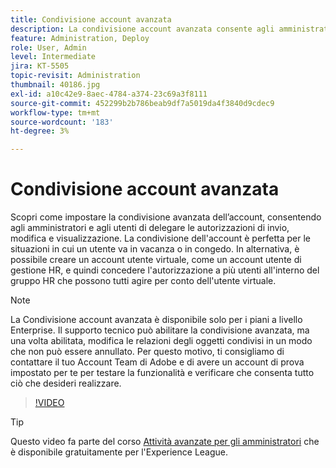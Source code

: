 ```yaml
---
title: Condivisione account avanzata
description: La condivisione account avanzata consente agli amministratori e agli utenti di delegare le autorizzazioni di invio, modifica e visualizzazione
feature: Administration, Deploy
role: User, Admin
level: Intermediate
jira: KT-5505
topic-revisit: Administration
thumbnail: 40186.jpg
exl-id: a10c42e9-8aec-4784-a374-23c69a3f8111
source-git-commit: 452299b2b786beab9df7a5019da4f3840d9cdec9
workflow-type: tm+mt
source-wordcount: '183'
ht-degree: 3%

---
```


# Condivisione account avanzata

Scopri come impostare la condivisione avanzata dell’account, consentendo agli amministratori e agli utenti di delegare le autorizzazioni di invio, modifica e visualizzazione. La condivisione dell&#39;account è perfetta per le situazioni in cui un utente va in vacanza o in congedo. In alternativa, è possibile creare un account utente virtuale, come un account utente di gestione HR, e quindi concedere l&#39;autorizzazione a più utenti all&#39;interno del gruppo HR che possono tutti agire per conto dell&#39;utente virtuale.

>[!NOTE]
>
>La Condivisione account avanzata è disponibile solo per i piani a livello Enterprise. Il supporto tecnico può abilitare la condivisione avanzata, ma una volta abilitata, modifica le relazioni degli oggetti condivisi in un modo che non può essere annullato. Per questo motivo, ti consigliamo di contattare il tuo Account Team di Adobe e di avere un account di prova impostato per te per testare la funzionalità e verificare che consenta tutto ciò che desideri realizzare.

>[!VIDEO](https://video.tv.adobe.com/v/40186?quality=12&learn=on&hidetitle=true)

>[!TIP]
>
>Questo video fa parte del corso [Attività avanzate per gli amministratori](https://experienceleague.adobe.com/?recommended=Sign-A-1-2020.1) che è disponibile gratuitamente per l&#39;Experience League.

